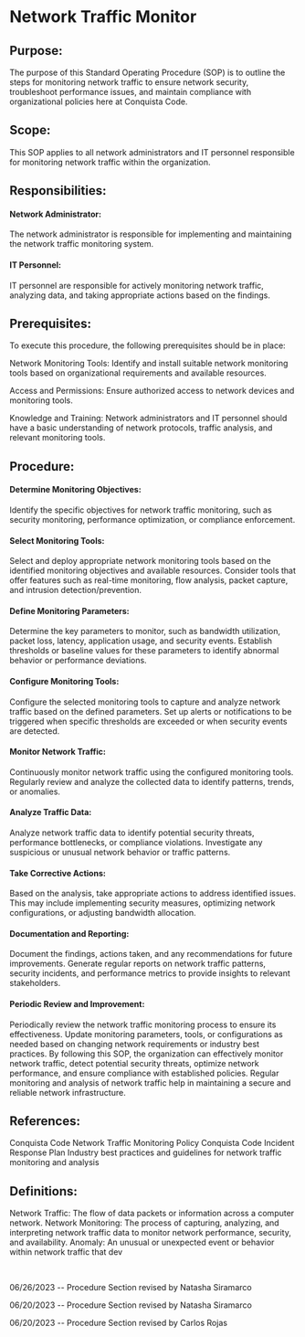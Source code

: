 # Network Traffic Monitor

## Purpose:

The purpose of this Standard Operating Procedure (SOP) is to outline the steps for monitoring network traffic to ensure network security, troubleshoot performance issues, and maintain compliance with organizational policies here at Conquista Code.

## Scope:
This SOP applies to all network administrators and IT personnel responsible for monitoring network traffic within the organization.

## Responsibilities:

#### Network Administrator: 
The network administrator is responsible for implementing and maintaining the network traffic monitoring system.

#### IT Personnel:
IT personnel are responsible for actively monitoring network traffic, analyzing data, and taking appropriate actions based on the findings.

## Prerequisites:

To execute this procedure, the following prerequisites should be in place:

Network Monitoring Tools: Identify and install suitable network monitoring tools based on organizational requirements and available resources.

Access and Permissions: Ensure authorized access to network devices and monitoring tools.

Knowledge and Training: Network administrators and IT personnel should have a basic understanding of network protocols, traffic analysis, and relevant monitoring tools.


## Procedure:


#### Determine Monitoring Objectives:

Identify the specific objectives for network traffic monitoring, such as security monitoring, performance optimization, or compliance enforcement.

#### Select Monitoring Tools:

Select and deploy appropriate network monitoring tools based on the identified monitoring objectives and available resources.
Consider tools that offer features such as real-time monitoring, flow analysis, packet capture, and intrusion detection/prevention.


#### Define Monitoring Parameters:

Determine the key parameters to monitor, such as bandwidth utilization, packet loss, latency, application usage, and security events.
Establish thresholds or baseline values for these parameters to identify abnormal behavior or performance deviations.

#### Configure Monitoring Tools:

Configure the selected monitoring tools to capture and analyze network traffic based on the defined parameters.
Set up alerts or notifications to be triggered when specific thresholds are exceeded or when security events are detected.

#### Monitor Network Traffic:

Continuously monitor network traffic using the configured monitoring tools.
Regularly review and analyze the collected data to identify patterns, trends, or anomalies.

#### Analyze Traffic Data:

Analyze network traffic data to identify potential security threats, performance bottlenecks, or compliance violations.
Investigate any suspicious or unusual network behavior or traffic patterns.

#### Take Corrective Actions:

Based on the analysis, take appropriate actions to address identified issues.
This may include implementing security measures, optimizing network configurations, or adjusting bandwidth allocation.

#### Documentation and Reporting:

Document the findings, actions taken, and any recommendations for future improvements.
Generate regular reports on network traffic patterns, security incidents, and performance metrics to provide insights to relevant stakeholders.

#### Periodic Review and Improvement:

Periodically review the network traffic monitoring process to ensure its effectiveness.
Update monitoring parameters, tools, or configurations as needed based on changing network requirements or industry best practices.
By following this SOP, the organization can effectively monitor network traffic, detect potential security threats, optimize network performance, and ensure compliance with established policies. Regular monitoring and analysis of network traffic help in maintaining a secure and reliable network infrastructure.

## References:

Conquista Code Network Traffic Monitoring Policy
Conquista Code Incident Response Plan
Industry best practices and guidelines for network traffic monitoring and analysis

## Definitions:

Network Traffic: The flow of data packets or information across a computer network.
Network Monitoring: The process of capturing, analyzing, and interpreting network traffic data to monitor network performance, security, and availability.
Anomaly: An unusual or unexpected event or behavior within network traffic that dev


<br>

06/26/2023 -- Procedure Section revised by Natasha Siramarco

06/20/2023 -- Procedure Section revised by Natasha Siramarco

06/20/2023 -- Procedure Section revised by Carlos Rojas
